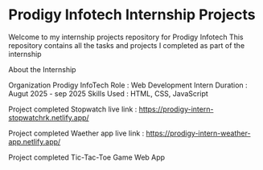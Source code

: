 # Prodigy Infotech Internship Projects

Welcome to my internship projects repository for Prodigy Infotech 
This repository contains all the tasks and projects I completed as part of the internship


About the Internship

Organization Prodigy InfoTech
Role : Web Development Intern
Duration : Augut 2025 - sep 2025
Skills Used : HTML, CSS, JavaScript

>>>
Project completed 
Stopwatch
live link : https://prodigy-intern-stopwatchrk.netlify.app/

>>>
Project completed 
Waether app
live link : https://prodigy-intern-weather-app.netlify.app/

>>
Project completed 
Tic-Tac-Toe Game Web App
